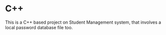 # C++
This is a C++ based project on Student Management system, that involves a local password database file too.
